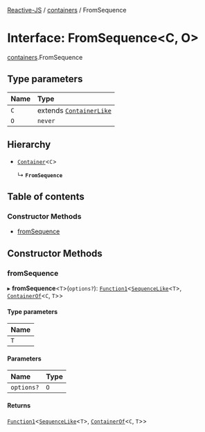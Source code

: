 [Reactive-JS](../README.md) / [containers](../modules/containers.md) / FromSequence

# Interface: FromSequence<C, O\>

[containers](../modules/containers.md).FromSequence

## Type parameters

| Name | Type |
| :------ | :------ |
| `C` | extends [`ContainerLike`](containers.ContainerLike.md) |
| `O` | `never` |

## Hierarchy

- [`Container`](containers.Container.md)<`C`\>

  ↳ **`FromSequence`**

## Table of contents

### Constructor Methods

- [fromSequence](containers.FromSequence.md#fromsequence)

## Constructor Methods

### fromSequence

▸ **fromSequence**<`T`\>(`options?`): [`Function1`](../modules/functions.md#function1)<[`SequenceLike`](containers.SequenceLike.md)<`T`\>, [`ContainerOf`](../modules/containers.md#containerof)<`C`, `T`\>\>

#### Type parameters

| Name |
| :------ |
| `T` |

#### Parameters

| Name | Type |
| :------ | :------ |
| `options?` | `O` |

#### Returns

[`Function1`](../modules/functions.md#function1)<[`SequenceLike`](containers.SequenceLike.md)<`T`\>, [`ContainerOf`](../modules/containers.md#containerof)<`C`, `T`\>\>
